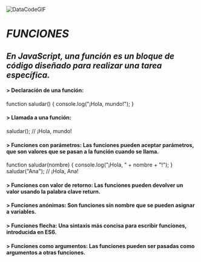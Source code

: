 ![DataCodeGIF](https://github.com/user-attachments/assets/b6377e41-d059-476d-bfa9-69bd4048a840)

# _FUNCIONES_
##  _En JavaScript, una función es un bloque de código diseñado para realizar una tarea específica._
#### > Declaración de una función: 
function saludar() {
    console.log("¡Hola, mundo!");
}
#### > Llamada a una función:
saludar(); // ¡Hola, mundo!
#### > Funciones con parámetros: Las funciones pueden aceptar parámetros, que son valores que se pasan a la función cuando se llama.
function saludar(nombre) {
    console.log("¡Hola, " + nombre + "!");
}
saludar("Ana"); // ¡Hola, Ana!
#### > Funciones con valor de retorno: Las funciones pueden devolver un valor usando la palabra clave return.
#### > Funciones anónimas: Son funciones sin nombre que se pueden asignar a variables.
#### > Funciones flecha: Una sintaxis más concisa para escribir funciones, introducida en ES6.
#### > Funciones como argumentos: Las funciones pueden ser pasadas como argumentos a otras funciones.


